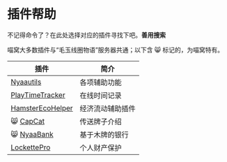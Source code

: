 # 插件帮助

不记得命令了？在此处选择对应的插件寻找下吧。**善用搜索**

喵窝大多数插件与“毛玉线圈物语”服务器共通；以下含 :smile_cat: 标记的，为喵窝特有。

|插件|简介|
|--|--|
|[Nyaautils](space/plugins/nyaautils.md)|各项辅助功能|
|[PlayTimeTracker](space/plugins/playtimetracker.md)|在线时间记录|
|[HamsterEcoHelper](space/plugins/hamsterecohelper.md)|经济流动辅助插件|
|:smile_cat: [CapCat](space/plugins/capcat.md)|传送牌子介绍|
|:smile_cat: [NyaaBank](space/plugins/nyaabank-instructions)|基于木牌的银行|
|[LockettePro](space/plugins/lockettepro)|个人财产保护|